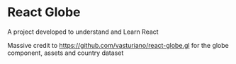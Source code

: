 # React Globe

A project developed to understand and Learn React

Massive credit to https://github.com/vasturiano/react-globe.gl for the globe component, assets and country dataset
